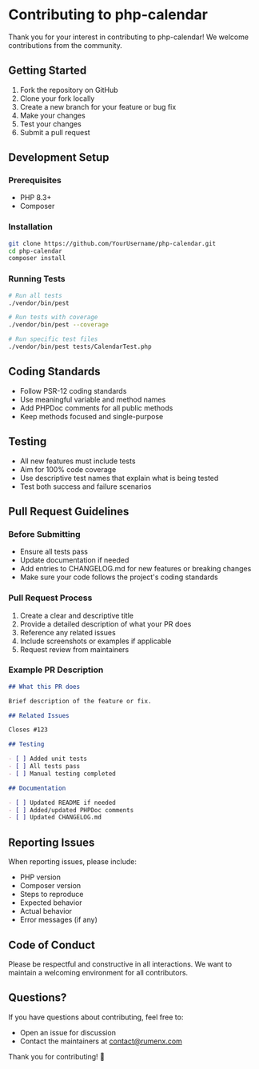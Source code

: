 # Contributing to php-calendar

Thank you for your interest in contributing to php-calendar! We welcome contributions from the community.

## Getting Started

1. Fork the repository on GitHub
2. Clone your fork locally
3. Create a new branch for your feature or bug fix
4. Make your changes
5. Test your changes
6. Submit a pull request

## Development Setup

### Prerequisites

- PHP 8.3+
- Composer

### Installation

```bash
git clone https://github.com/YourUsername/php-calendar.git
cd php-calendar
composer install
```

### Running Tests

```bash
# Run all tests
./vendor/bin/pest

# Run tests with coverage
./vendor/bin/pest --coverage

# Run specific test files
./vendor/bin/pest tests/CalendarTest.php
```

## Coding Standards

- Follow PSR-12 coding standards
- Use meaningful variable and method names
- Add PHPDoc comments for all public methods
- Keep methods focused and single-purpose

## Testing

- All new features must include tests
- Aim for 100% code coverage
- Use descriptive test names that explain what is being tested
- Test both success and failure scenarios

## Pull Request Guidelines

### Before Submitting

- Ensure all tests pass
- Update documentation if needed
- Add entries to CHANGELOG.md for new features or breaking changes
- Make sure your code follows the project's coding standards

### Pull Request Process

1. Create a clear and descriptive title
2. Provide a detailed description of what your PR does
3. Reference any related issues
4. Include screenshots or examples if applicable
5. Request review from maintainers

### Example PR Description

```markdown
## What this PR does

Brief description of the feature or fix.

## Related Issues

Closes #123

## Testing

- [ ] Added unit tests
- [ ] All tests pass
- [ ] Manual testing completed

## Documentation

- [ ] Updated README if needed
- [ ] Added/updated PHPDoc comments
- [ ] Updated CHANGELOG.md
```

## Reporting Issues

When reporting issues, please include:

- PHP version
- Composer version
- Steps to reproduce
- Expected behavior
- Actual behavior
- Error messages (if any)

## Code of Conduct

Please be respectful and constructive in all interactions. We want to maintain a welcoming environment for all contributors.

## Questions?

If you have questions about contributing, feel free to:

- Open an issue for discussion
- Contact the maintainers at [contact@rumenx.com](mailto:contact@rumenx.com)

Thank you for contributing! 🎉
